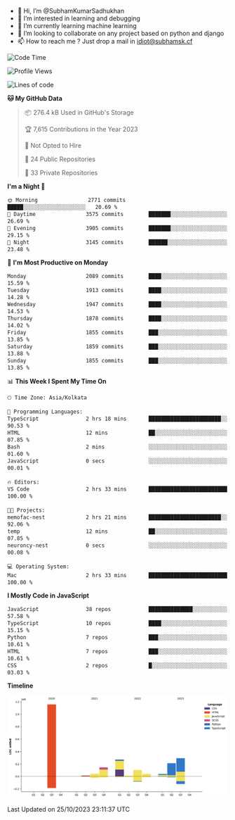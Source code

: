 - 👋 Hi, I’m @SubhamKumarSadhukhan
- 👀 I’m interested in learning and debugging
- 🌱 I’m currently learning machine learning
- 💞️ I’m looking to collaborate on any project based on python and django
- 📫 How to reach me ?
      Just drop a mail in idiot@subhamsk.cf

<!---
SubhamKumarSadhukhan/SubhamKumarSadhukhan is a ✨ special ✨ repository because its `README.md` (this file) appears on your GitHub profile.
You can click the Preview link to take a look at your changes.
--->


<!--START_SECTION:waka-->
![Code Time](http://img.shields.io/badge/Code%20Time-1%2C598%20hrs%2041%20mins-blue)

![Profile Views](http://img.shields.io/badge/Profile%20Views-1-blue)

![Lines of code](https://img.shields.io/badge/From%20Hello%20World%20I%27ve%20Written-2.3%20million%20lines%20of%20code-blue)

**🐱 My GitHub Data** 

> 📦 276.4 kB Used in GitHub's Storage 
 > 
> 🏆 7,615 Contributions in the Year 2023
 > 
> 🚫 Not Opted to Hire
 > 
> 📜 24 Public Repositories 
 > 
> 🔑 33 Private Repositories 
 > 
**I'm a Night 🦉** 

```text
🌞 Morning                2771 commits        █████░░░░░░░░░░░░░░░░░░░░   20.69 % 
🌆 Daytime                3575 commits        ███████░░░░░░░░░░░░░░░░░░   26.69 % 
🌃 Evening                3905 commits        ███████░░░░░░░░░░░░░░░░░░   29.15 % 
🌙 Night                  3145 commits        ██████░░░░░░░░░░░░░░░░░░░   23.48 % 
```
📅 **I'm Most Productive on Monday** 

```text
Monday                   2089 commits        ████░░░░░░░░░░░░░░░░░░░░░   15.59 % 
Tuesday                  1913 commits        ████░░░░░░░░░░░░░░░░░░░░░   14.28 % 
Wednesday                1947 commits        ████░░░░░░░░░░░░░░░░░░░░░   14.53 % 
Thursday                 1878 commits        ████░░░░░░░░░░░░░░░░░░░░░   14.02 % 
Friday                   1855 commits        ███░░░░░░░░░░░░░░░░░░░░░░   13.85 % 
Saturday                 1859 commits        ███░░░░░░░░░░░░░░░░░░░░░░   13.88 % 
Sunday                   1855 commits        ███░░░░░░░░░░░░░░░░░░░░░░   13.85 % 
```


📊 **This Week I Spent My Time On** 

```text
🕑︎ Time Zone: Asia/Kolkata

💬 Programming Languages: 
TypeScript               2 hrs 18 mins       ███████████████████████░░   90.53 % 
HTML                     12 mins             ██░░░░░░░░░░░░░░░░░░░░░░░   07.85 % 
Bash                     2 mins              ░░░░░░░░░░░░░░░░░░░░░░░░░   01.60 % 
JavaScript               0 secs              ░░░░░░░░░░░░░░░░░░░░░░░░░   00.01 % 

🔥 Editors: 
VS Code                  2 hrs 33 mins       █████████████████████████   100.00 % 

🐱‍💻 Projects: 
memofac-nest             2 hrs 21 mins       ███████████████████████░░   92.06 % 
temp                     12 mins             ██░░░░░░░░░░░░░░░░░░░░░░░   07.85 % 
neuroncy-nest            0 secs              ░░░░░░░░░░░░░░░░░░░░░░░░░   00.08 % 

💻 Operating System: 
Mac                      2 hrs 33 mins       █████████████████████████   100.00 % 
```

**I Mostly Code in JavaScript** 

```text
JavaScript               38 repos            ██████████████░░░░░░░░░░░   57.58 % 
TypeScript               10 repos            ████░░░░░░░░░░░░░░░░░░░░░   15.15 % 
Python                   7 repos             ███░░░░░░░░░░░░░░░░░░░░░░   10.61 % 
HTML                     7 repos             ███░░░░░░░░░░░░░░░░░░░░░░   10.61 % 
CSS                      2 repos             █░░░░░░░░░░░░░░░░░░░░░░░░   03.03 % 
```



**Timeline**

![Lines of Code chart](https://raw.githubusercontent.com/SubhamKumarSadhukhan/SubhamKumarSadhukhan/main/assets/bar_graph.png)


 Last Updated on 25/10/2023 23:11:37 UTC
<!--END_SECTION:waka-->
